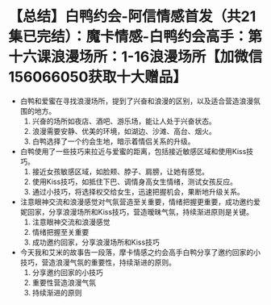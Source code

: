 # 【总结】白鸭约会-阿信情感首发（共21集已完结）：魔卡情感-白鸭约会高手：第十六课浪漫场所：1-16浪漫场所【加微信156066050获取十大赠品】

-   白鸭和爱蜜在寻找浪漫场所，提到了兴奋和浪漫的区别，以及适合营造浪漫氛围的地方。
    1.  兴奋的场所如夜店、酒吧、游乐场，能让人处于兴奋状态。
    2.  浪漫需要安静、优美的环境，如湖边、沙滩、高台、烟火。
    3.  白鸭选择了一个约会生地，暗示着情侣关系的升级。
-   白鸭使用了一些技巧来拉近与爱蜜的距离，包括接近敏感区域和使用Kiss技巧。
    1.  接近女孩敏感区域，如脸颊、脖子、肩膀，让她有感觉。
    2.  使用Kiss技巧，如抵住下巴、调情身高女生情绪，测试女孩反应。
    3.  通过小技巧，将选择权交给女生，迅速把握机会，果断地升级关系。
-   注意眼神交流和浪漫感觉对气氛营造至关重要，情绪把握更重要，成功邀约爱妮回家，分享浪漫场所和Kiss技巧，营造暧昧气氛，持续渐进原则是关键。
    1.  注意眼神交流和浪漫感觉
    2.  情绪把握至关重要
    3.  成功邀约回家，分享浪漫场所和Kiss技巧
-   今天我和艾米的故事告一段落，摩卡情感之约会高手白鸭分享了邀约回家的小技巧，营造浪漫气氛的重要性，持续渐进的原则。
    1.  分享邀约回家的小技巧
    2.  重要性营造浪漫气氛
    3.  持续渐进的原则